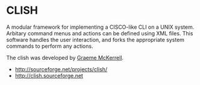 # CLISH #

A modular framework for implementing a CISCO-like CLI on a UNIX system. Arbitary command menus and actions can be defined using XML files. This software handles the user interaction, and forks the appropriate system commands to perform any actions.

The clish was developed by [Graeme McKerrell](gmckerrell.md).

  * http://sourceforge.net/projects/clish/
  * http://clish.sourceforge.net